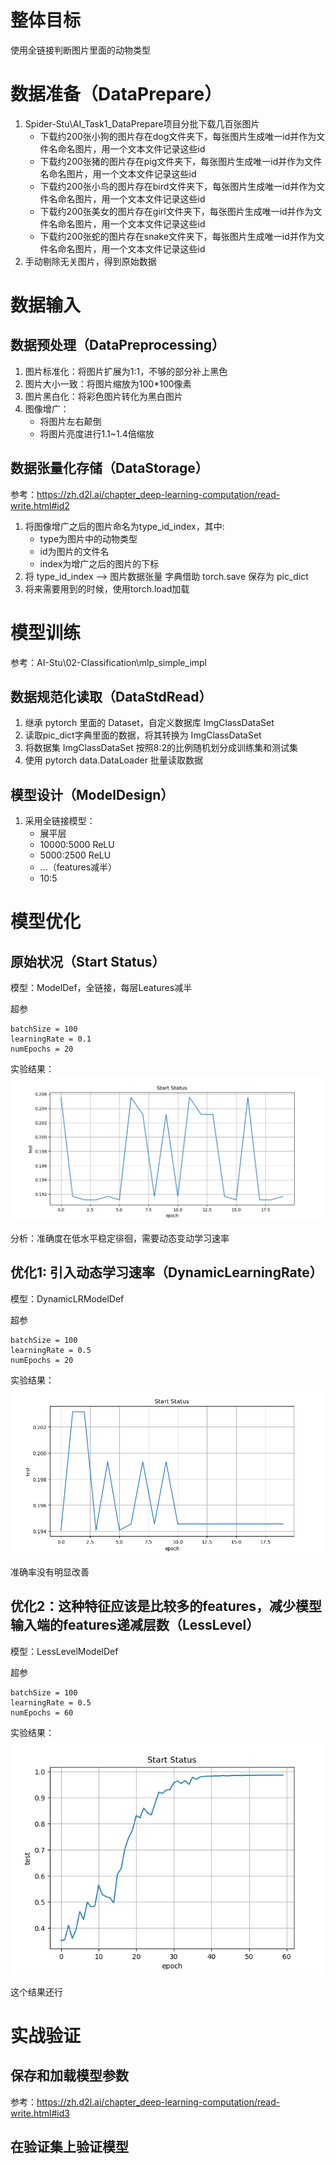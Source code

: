 # 整体目标

使用全链接判断图片里面的动物类型

# 数据准备（DataPrepare）

1. Spider-Stu\AI_Task1_DataPrepare项目分批下载几百张图片
    * 下载约200张小狗的图片存在dog文件夹下，每张图片生成唯一id并作为文件名命名图片，用一个文本文件记录这些id
    * 下载约200张猪的图片存在pig文件夹下，每张图片生成唯一id并作为文件名命名图片，用一个文本文件记录这些id
    * 下载约200张小鸟的图片存在bird文件夹下，每张图片生成唯一id并作为文件名命名图片，用一个文本文件记录这些id
    * 下载约200张美女的图片存在girl文件夹下，每张图片生成唯一id并作为文件名命名图片，用一个文本文件记录这些id
    * 下载约200张蛇的图片存在snake文件夹下，每张图片生成唯一id并作为文件名命名图片，用一个文本文件记录这些id
2. 手动剔除无关图片，得到原始数据

# 数据输入

## 数据预处理（DataPreprocessing）

1. 图片标准化：将图片扩展为1:1，不够的部分补上黑色
2. 图片大小一致：将图片缩放为100*100像素
3. 图片黑白化：将彩色图片转化为黑白图片
4. 图像增广：
    * 将图片左右颠倒
    * 将图片亮度进行1.1~1.4倍缩放

## 数据张量化存储（DataStorage）

参考：https://zh.d2l.ai/chapter_deep-learning-computation/read-write.html#id2

1. 将图像增广之后的图片命名为type_id_index，其中:
    * type为图片中的动物类型
    * id为图片的文件名
    * index为增广之后的图片的下标
2. 将 type_id_index --> 图片数据张量 字典借助 torch.save 保存为 pic_dict
3. 将来需要用到的时候，使用torch.load加载

# 模型训练

参考：AI-Stu\02-Classification\mlp_simple_impl

## 数据规范化读取（DataStdRead）

1. 继承 pytorch 里面的 Dataset，自定义数据库 ImgClassDataSet
2. 读取pic_dict字典里面的数据，将其转换为 ImgClassDataSet
3. 将数据集 ImgClassDataSet 按照8:2的比例随机划分成训练集和测试集
4. 使用 pytorch data.DataLoader 批量读取数据

## 模型设计（ModelDesign）

1. 采用全链接模型：
   * 展平层
   * 10000:5000 ReLU
   * 5000:2500 ReLU
   * ...（features减半）
   * 10:5

# 模型优化

## 原始状况（Start Status）

模型：ModelDef，全链接，每层Leatures减半

超参
~~~
batchSize = 100
learningRate = 0.1
numEpochs = 20
~~~



实验结果：
![StartStatus.png](OptRecords%2FStartStatus.png)

分析：准确度在低水平稳定徘徊，需要动态变动学习速率

## 优化1: 引入动态学习速率（DynamicLearningRate）

模型：DynamicLRModelDef

超参
~~~
batchSize = 100
learningRate = 0.5
numEpochs = 20
~~~
实验结果：
![DynamicLearningRate.png](OptRecords%2FDynamicLearningRate.png)

准确率没有明显改善

## 优化2：这种特征应该是比较多的features，减少模型输入端的features递减层数（LessLevel）

模型：LessLevelModelDef

超参
~~~
batchSize = 100
learningRate = 0.5
numEpochs = 60
~~~

实验结果：
![LessLevel.png](OptRecords%2FLessLevel.png)

这个结果还行

# 实战验证

## 保存和加载模型参数

参考：https://zh.d2l.ai/chapter_deep-learning-computation/read-write.html#id3


## 在验证集上验证模型